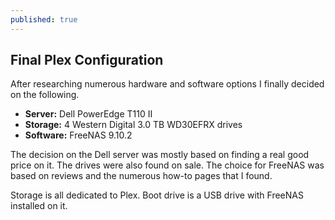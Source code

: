 ```yaml
---
published: true
---
```

## Final Plex Configuration

After researching numerous hardware and software options I finally decided on the following. 

+ **Server:** Dell PowerEdge T110 II
+ **Storage:** 4 Western Digital 3.0 TB WD30EFRX drives
+ **Software:** FreeNAS 9.10.2

The decision on the Dell server was mostly based on finding a real good price on it.  The drives were also found on sale.  The choice for FreeNAS was based on reviews and the numerous how-to pages that I found.  

Storage is all dedicated to Plex.  Boot drive is a USB drive with FreeNAS installed on it.

